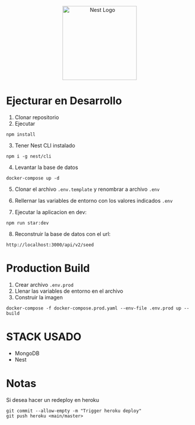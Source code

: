 <p align="center">
  <a href="http://nestjs.com/" target="blank"><img src="https://nestjs.com/img/logo-small.svg" width="200" alt="Nest Logo" /></a>
</p>

# Ejecturar en Desarrollo

1. Clonar repositorio
2. Ejecutar

```
npm install
```
3. Tener Nest CLI instalado
```
npm i -g nest/cli
```

4. Levantar la base de datos
```
docker-compose up -d
```


5. Clonar el archivo ```.env.template``` y renombrar a archivo ```.env``` 


6. Rellernar las variables de entorno con los valores indicados ```.env```

7. Ejecutar la aplicacion en dev:
```
npm run star:dev
``` 
8. Reconstruir la base de datos con el url:
```
http://localhost:3000/api/v2/seed
```
# Production Build
1. Crear archivo ```.env.prod```
2. Llenar las variables de entorno en el archivo
3. Construir la imagen
```
docker-compose -f docker-compose.prod.yaml --env-file .env.prod up --build
```
# STACK USADO
* MongoDB
* Nest

# Notas
Si desea hacer un redeploy en heroku
```
git commit --allow-empty -m "Trigger heroku deploy"
git push heroku <main/master>
```
